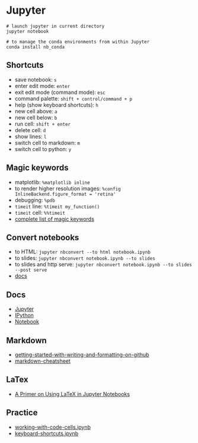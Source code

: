 # Jupyter

```shell
# launch jupyter in current directory
jupyter notebook
```

```shell
# to manage the conda environments from within Jupyter
conda install nb_conda
```

## Shortcuts

- save notebook: `s`
- enter edit mode: `enter`
- exit edit mode (command mode): `esc`
- command palette: `shift + control/command + p`
- help (show keyboard shortcuts): `h`
- new cell above: `a`
- new cell below: `b`
- run cell: `shift + enter`
- delete cell: `d`
- show lines: `l`
- switch cell to markdown: `m`
- switch cell to python: `y`

## Magic keywords

- matplotlib: `%matplotlib inline`
- to render higher resolution images: `%config InlineBackend.figure_format = 'retina'`
- debugging: `%pdb`
- `timeit` line: `%timeit my_function()`
- `timeit` cell: `%%timeit`
- [complete list of magic keywords](https://ipython.readthedocs.io/en/stable/interactive/magics.html)

## Convert notebooks

- to HTML: `jupyter nbconvert --to html notebook.ipynb`
- to slides: `jupyter nbconvert notebook.ipynb --to slides`
- to slides and http serve: `jupyter nbconvert notebook.ipynb --to slides --post serve`
- [docs](https://nbconvert.readthedocs.io/en/latest/usage.html)

## Docs

- [Jupyter](https://jupyter.readthedocs.io/en/latest/)
- [IPython](https://ipython.readthedocs.io/en/stable/)
- [Notebook](http://nbviewer.jupyter.org/github/ipython/ipython/blob/3.x/examples/Notebook/Index.ipynb)

## Markdown

- [getting-started-with-writing-and-formatting-on-github](https://help.github.com/articles/getting-started-with-writing-and-formatting-on-github/)
- [markdown-cheatsheet](https://github.com/adam-p/markdown-here/wiki/Markdown-Cheatsheet)

## LaTex

- [A Primer on Using LaTeX in Jupyter Notebooks](http://data-blog.udacity.com/posts/2016/10/latex-primer/)

## Practice

- [working-with-code-cells.ipynb](http://video.udacity-data.com.s3.amazonaws.com/topher/2016/December/58474202_working-with-code-cells/working-with-code-cells.ipynb)
- [keyboard-shortcuts.ipynb](http://video.udacity-data.com.s3.amazonaws.com/topher/2017/April/58e412d0_keyboard-shortcuts/keyboard-shortcuts.ipynb)
